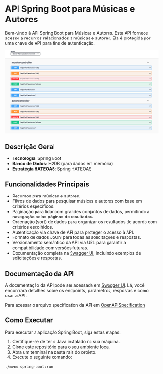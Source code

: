 # API Spring Boot para Músicas e Autores

Bem-vindo à API Spring Boot para Músicas e Autores. Esta API fornece acesso a recursos relacionados a músicas e autores. Ela é protegida por uma chave de API para fins de autenticação.

![Visualização da documentacao](print-doc.png)

## Descrição Geral

- **Tecnologia**: Spring Boot
- **Banco de Dados**: H2DB (para dados em memória)
- **Estratégia HATEOAS**: Spring HATEOAS

## Funcionalidades Principais

- Recursos para músicas e autores.
- Filtros de dados para pesquisar músicas e autores com base em critérios específicos.
- Paginação para lidar com grandes conjuntos de dados, permitindo a navegação pelas páginas de resultados.
- Ordenação (sort) de dados para organizar os resultados de acordo com critérios escolhidos.
- Autenticação via chave de API para proteger o acesso à API.
- Formato de dados JSON para todas as solicitações e respostas.
- Versionamento semântico da API via URL para garantir a compatibilidade com versões futuras.
- Documentação completa na [Swagger UI](http://localhost:5005/swagger-ui/index.html/), incluindo exemplos de solicitações e respostas.

## Documentação da API

A documentação da API pode ser acessada em [Swagger UI](http://localhost:5005/swagger-ui/index.html/). Lá, você encontrará detalhes sobre os endpoints, parâmetros, respostas e como usar a API.

Para acessar o arquivo specification da API em [OpenAPISpecification](print-doc.png)

## Como Executar

Para executar a aplicação Spring Boot, siga estas etapas:

1. Certifique-se de ter o Java instalado na sua máquina.
2. Clone este repositório para o seu ambiente local.
3. Abra um terminal na pasta raiz do projeto.
4. Execute o seguinte comando:

```shell
./mvnw spring-boot:run




